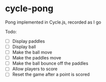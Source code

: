 # cycle-pong
Pong implemented in Cycle.js, recorded as I go

Todo:

- [ ] Display paddles
- [ ] Display ball
- [ ] Make the ball move
- [ ] Make the paddles move
- [ ] Make the ball bounce off the paddles
- [ ] Allow players to score
- [ ] Reset the game after a point is scored
